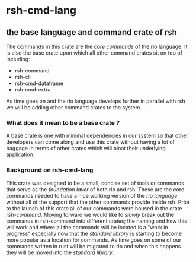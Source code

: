 # rsh-cmd-lang

## the base language and command crate of rsh

The commands in this crate are the *core commands* of the rio language.
It is also the base crate upon which all other command crates sit on
top of including:

* rsh-command
* rsh-cli
* rsh-cmd-dataframe
* rsh-cmd-extra

As time goes on and the rio language develops further in parallel with rsh we will be adding other command crates to the system.

### What does it mean to be a base crate ?

A base crate is one with minimal dependencies in our system so that other developers can come along and use this crate without having a lot of baggage in terms of other crates which will bloat their underlying application.

### Background on rsh-cmd-lang

This crate was designed to be a small, concise set of tools or commands that serve as the *foundation layer* of both rio and rsh.  These are the core commands needed to have a nice working version of the *rio language* without all of the support that the other commands provide inside rsh. Prior to the launch of this crate all of our commands were housed in the crate *rsh-command*. Moving forward we would like to *slowly* break out the commands in rsh-command into different crates; the naming and how this will work and where all the commands will be located is a "work in progress" especially now that the *standard library* is starting to become more popular as a location for commands. As time goes on some of our commands written in rust will be migrated to rio and when this happens they will be moved into the *standard library*.
